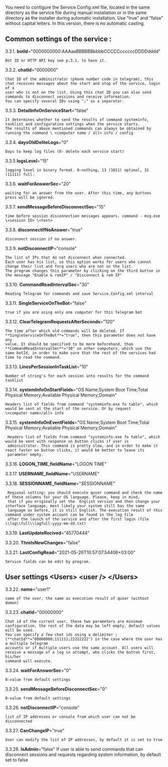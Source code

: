 You need to configure the Service.Config.xml file, located in the same directory as the service file during manual installation or in the same directory as the installer during automatic installation. 
Use "true" and "false" without capital letters. In this version, there is no automatic casting. 

## Common settings of the service <ServiceConfig/>:

3.3.1.  **botId**="0000000000:AAAaaBBBBBBbbbbCCCCCccccccDDDDdddd"

    Bot ID or HTTP API key see p.3.1. to have it.

3.3.2.  **chatId**="0000000"
    
    Chat ID of the administrator (phone number code in telegram), this chat receives messages about the start and stop of the service, login of a 
    user who is not on the list. Using this chat ID you can also send commands to disconnect sessions and receive information. 
    You can specify several IDs using ";" as a separator.

3.3.3.  **DetailInfoOnServiceStart**="false"

    It determines whether to send the results of command systeminfo, tasklist and configuration settings when the service starts.  
    The results of above mentioned commands can always be obtained by running the command \ <computer name / all> info / config 

3.3.4.  **daysOldDeliteLogs**="0"

    Days to keep log files (0- delete each service start)

3.3.5  **logsLevel**="15"
   
    logging level in binary format. 0-nothing, 13 (1011) optimal, 31 (11111) full.
 
3.3.6.  **waitForAnswerSec**="20"

    waiting for an answer from the user. After this time, any buttons press will be ignored.

3.3.7.  **sendMessageBeforeDisconnectSec**="15"

    time before session disconnection messages appears. command - msg.exe \<session ID> \<text>

3.3.8.  **disconnectIfNoAnswer**="true"

    disconnect session if no answer.

3.3.9.  **notDisconnectIP**="console"

    The list of IPs that do not disconnect when connected.  
    Each user has his list, so this option works for users who cannot change their list and forq users who are not on the list.  
    The program changes this parameter by clicking on the third button in the message "Enable & remIP" / "Disconnect & rem IP" 

3.3.10.  **CommandReadIntervalSec**="30"

    Reading Telegram for commands and save Service.Config.xml interval 

3.3.11. **SingleServiceOnTheBot**="false"

    true if you are using only one computer for this Telegram bot

3.3.12. **ClearTelegramRequestsAfterSeconds**="120"

    The time after which old commands will be deleted. If **SingleServiceOnTheBot**="true", then this parameter does not have any
    value. It should be specified to be more beforehand, than **CommandReadIntervalSec**="30" on other computers, which use the 
    same botId, in order to make sure that the rest of the services had time to read the command.

3.3.13. **LinesPerSessionInTaskList**="10"
    
    Number of string's for each session into results for the command tasklist

3.3.14. **systemInfoOnStartFields**="OS Name;System Boot Time;Total Physical Memory;Available Physical Memory;Domain"
    
    Headers list of fields from command "systeminfo.exe fo table", which would be sent at the start of the service. Or by request 
    \<computer name>/all> info

3.3.15. **systemInfoOnEventFields**="OS Name;System Boot Time;Total Physical Memory;Available Physical Memory;Domain"
    
     Headers list of fields from command "systeminfo.exe fo table", which would be sent with response on button clicks if user is
     administrator. This command is pretty slow, and in order to make it react faster on button clicks, it would be better to leave its
     parameter empty.

3.3.16. **LOGON_TIME**\_**fieldName**="LOGON TIME"

3.3.17. **USERNAME_fieldName**="USERNAME"

3.3.18. **SESSIONNAME_fieldName**="SESSIONNAME"

     Regional setting: you should execute quser command and check the name of these сolumns for your OS language. Please, keep in mind,
     that if you originally set the  English version and then change your interface language, most likely your system still has the same
     language as before, it is still English. The execution result of this command under system account can be found in the log file
     after the launch of the service and after the first login (file \\log\\full\\logfull-yyyy-mm-dd.txt)

3.3.19. **LastUpdateRecived**="45770444"

3.3.20. **ThreIsNewChanges**="false"

3.3.21. **LastConfigRead**="2021-05-26T10:57:07.54406+03:00"

    Service fields can be edit by program.

## User settings \<Users> \<user /> \</Users></span>

3.3.22.  **name**="user1"

    name of the user, the same as execution result of quser (without domen) 

3.3.23.  **chatId**="00000000"

    Chat id of the current user, these two parameters are minimum configuration, the rest of the data may be left empty, default values will be used. 
    You can specify a few chat ids using a delimiter ; (**chatId**="00000000;111111;22222222") in the case where the user has a multiple telegram 
    accounts or if multiple users use the same account. All users will receive a message of a log in attempt, who clicks the button first, his/her
    command will execute.

3.3.24.  **waitForAnswerSec**="0" 

    0-value from default settings

3.3.25.  **sendMessageBeforeDisconnectSec**="0" 

    0-value from default settings

3.3.26.  **notDisconnectIP**="console" 

    list of IP addresses or console from which user can not be disconnected

3.3.27. **CanChangeIP**="true"
     
    User can modify the list of IP addresses, by default it is set to true

3.3.28.  **IsAdmin**="false"
    If user is able to send commands that can disconnect sessions and requests regarding system information, by default set to false
